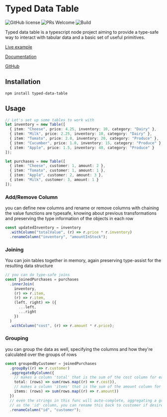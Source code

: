# Typed Data Table
![GitHub license](https://img.shields.io/badge/license-MIT-blue.svg) ![PRs Welcome](https://img.shields.io/badge/PRs-welcome-brightgreen.svg) ![Build](https://github.com/mshafir/typed-data-table/actions/workflows/build.yml/badge.svg)


Typed data table is a typescript node project aiming to provide a type-safe way to interact with tabular data and a basic set of useful primitives.

[Live example](https://codesandbox.io/s/typed-data-table-examples-6wg1i?file=/src/index.ts)

[Documentation](https://mshafir.github.io/typed-data-table/)

[GitHub](https://github.com/mshafir/typed-data-table)

## Installation

`npm install typed-data-table`

## Usage

```ts
// Let's set up some tables to work with
let inventory = new Table([
  { item: "Cheese", price: 4.25, inventory: 10, category: "Dairy" },
  { item: "Milk", price: 2.25, inventory: 10, category: "Dairy" },
  { item: "Tomato", price: 2.0, inventory: 20, category: "Produce" },
  { item: "Cucumber", price: 1.0, inventory: 15, category: "Produce" },
  { item: "Apple", price: 1.5, inventory: 40, category: "Produce" }
]);

let purchases = new Table([
  { item: "Cheese", customer: 1, amount: 2 },
  { item: "Tomato", customer: 1, amount: 1 },
  { item: "Apple", customer: 2, amount: 3 },
  { item: "Milk", customer: 3, amount: 1 }
]);
```

### Add/Remove Column
you can define new columns and rename or remove columns with chaining
the value functions are typesafe, knowing about previous transformations
and preserving the type information of the objects in each row
```ts
const updatedInventory = inventory
  .withColumn("totalValue", (r) => r.price * r.inventory)
  .renameColumn("inventory", "amountInStock");
```

### Joining
You can join tables together in memory, again preserving type-assist for the resulting data structure
```ts
// you can do type-safe joins
const joinedPurchases = purchases
  .innerJoin(
    inventory,
    (r) => r.item,
    (r) => r.item,
    (left, right) => ({
      ...left,
      ...right
    })
  )
  .withColumn("cost", (r) => r.amount * r.price);
```

### Grouping
you can group the data as well, specifying the columns and how they're calculated over the groups of rows

```ts
const groupedByCustomer = joinedPurchases
  .groupBy((r) => r.customer)
  .aggregateByColumn({
    // makes a column 'total' that is the sum of the cost column for each group  
    total: (rows) => sum(rows.map((r) => r.cost)),
    // makes a column 'items' that is the sum of the amount column for each group
    items: (rows) => sum(rows.map((r) => r.amount))
  })
  // even the strings in this func will auto-complete, aggregating a group returns a table with the group key
  // as the 'id' column, you can rename this back to customer if desired.
  .renameColumn("id", "customer");
```
